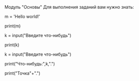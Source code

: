 Модуль "Основы"
Для выполнения заданий вам нужно знать:

m = 'Hello world!'

print(m)



k = input("Введите что-нибудь")

print(k)



k = input("Введите что-нибудь")

print("Что-нибудь:",k,".")




print("Точка"+".")


